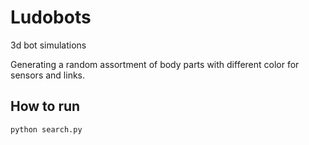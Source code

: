 # Ludobots
3d bot simulations

Generating a random assortment of body parts with different color for sensors and links.

## How to run
```
python search.py
```